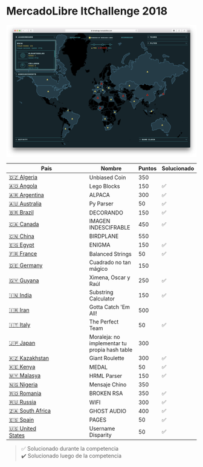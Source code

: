 # MercadoLibre ItChallenge 2018

![](_docs/dashboard.png)

| País                                | Nombre                                        | Puntos | Solucionado  
| ------------------------------------|-----------------------------------------------|--------|--------------
| [🇩🇿 Algeria](Algeria)               | Unbiased Coin                                 | 350    | 
| [🇦🇴 Angola](Angola)                 | Lego Blocks                                   | 150    | ✅
| [🇦🇷 Argentina](Argentina)           | ALPACA                                        | 300    | ✅
| [🇦🇺 Australia](Australia)           | Py Parser                                     | 50     | ✅
| [🇧🇷 Brazil](Brazil)                 | DECORANDO                                     | 150    | ✅
| [🇨🇦 Canada](Canada)                 | IMAGEN INDESCIFRABLE                          | 450    | ✅
| [🇨🇳 China](China)                   | BIRDPLANE                                     | 550    | 
| [🇪🇬 Egypt](Egypt)                   | ENIGMA                                        | 150    | ✅
| [🇫🇷 France](France)                 | Balanced Strings                              | 50     | ✅
| [🇩🇪 Germany](Germany)               | Cuadrado no tan mágico                        | 150    | 
| [🇬🇾 Guyana](Guyana)                 | Ximena, Oscar y Raúl                          | 250    | ✅
| [🇮🇳 India](India)                   | Substring Calculator                          | 150    | ✅
| [🇮🇷 Iran](Iran)                     | Gotta Catch 'Em All!                          | 500    | 
| [🇮🇹 Italy](Italy)                   | The Perfect Team                              | 50     | ✅
| [🇯🇵 Japan](Japan)                   | Moraleja: no implementar tu propia hash table | 300    | 
| [🇰🇿 Kazakhstan](Kazakhstan)         | Giant Roulette                                | 300    | ✅
| [🇰🇪 Kenya](Kenya)                   | MEDAL                                         | 50     | ✅
| [🇲🇾 Malasya](Malasya)               | HRML Parser                                   | 150    | ✅
| [🇳🇬 Nigeria](Nigeria)               | Mensaje Chino                                 | 350    | 
| [🇷🇴 Romania](Romania)               | BROKEN RSA                                    | 350    | ✅
| [🇷🇺 Russia](Russia)                 | WIFI                                          | 300    | ✅
| [🇿🇦 South Africa](South%20Africa)   | GHOST AUDIO                                   | 400    | ✅
| [🇪🇸 Spain](Spain)                   | PAGES                                         | 50     | ✅
| [🇺🇸 United States](United%20States)&nbsp;&nbsp;&nbsp;&nbsp;&nbsp;&nbsp;&nbsp;&nbsp;&nbsp;&nbsp;&nbsp;&nbsp;&nbsp;&nbsp;&nbsp;&nbsp;&nbsp;&nbsp;&nbsp;&nbsp;&nbsp;&nbsp;&nbsp;&nbsp;&nbsp;&nbsp;&nbsp;&nbsp;&nbsp;&nbsp;&nbsp;&nbsp;&nbsp;&nbsp;&nbsp;&nbsp;&nbsp;&nbsp;&nbsp;&nbsp;&nbsp; | Username Disparity                            | 50     | ✅

> ✅ Solucionado durante la competencia <br>
> ✔️ Solucionado luego de la competencia